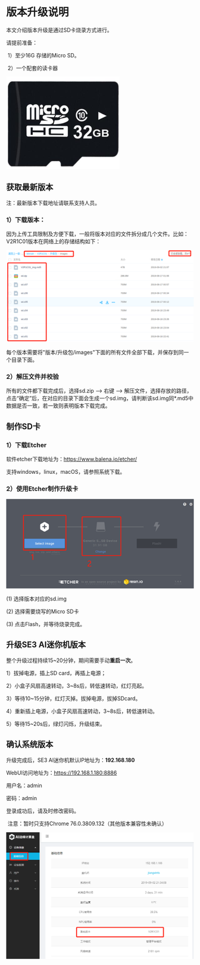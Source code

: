 # 版本升级说明

本文介绍版本升级是通过SD卡烧录方式进行。

请提前准备：

​	1）至少16G 存储的Micro SD。

​	2）一个配套的读卡器

![1567430432419](../../../../../imgs/sd.png)

## 获取最新版本

注：最新版本下载地址请联系支持人员。

### 1）下载版本：

因为上传工具限制及方便下载，一般将版本对应的文件拆分成几个文件。比如：V2R1C01版本在网络上的存储结构如下：

![1567429815444](../../../../../imgs/update_folder.png)

每个版本需要将"版本/升级包/images"下面的所有文件全部下载，并保存到同一个目录下面。

### 2）解压文件并校验

所有的文件都下载完成后，选择sd.zip --> 右键 --> 解压文件，选择存放的路径，点击“确定”后，在对应的目录下面会生成一个sd.img，请判断该sd.img同*.md5中数据是否一致，若一致则表明版本下载完成。



## 制作SD卡

### 1）下载Etcher

软件etcher下载地址为：https://www.balena.io/etcher/

支持windows，linux，macOS，请参照系统下载。

### 2）使用Etcher制作升级卡

![1567430507408](../../../../../imgs/ecther.png)

(1) 选择版本对应的sd.img

(2) 选择需要烧写的Micro SD卡

(3) 点击Flash，并等待烧录完成。



## 升级SE3 AI迷你机版本

整个升级过程持续15~20分钟，期间需要手动**重启一次**。

1）拔掉电源，插上SD card，再插上电源；

2）小盒子风扇高速转动，3~8s后，转低速转动，红灯亮起。

3）等待10~15分钟，红灯灭掉。拔掉电源，拔掉SDcard。

4）重新插上电源，小盒子风扇高速转动，3~8s后，转低速转动。

5）等待15~20s后，绿灯闪烁，升级结束。



## 确认系统版本

升级完成后，SE3 AI迷你机默认IP地址为：**192.168.180**

WebUI访问地址为：https://192.168.1.180:8886

用户名：admin

密码：admin

登录成功后，请及时修改密码。

​	注意：暂时只支持Chrome  76.0.3809.132（其他版本兼容性未确认）

![1567431373490](../../../../../imgs/version.png)